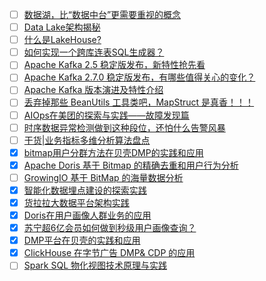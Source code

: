- [ ] [数据湖，比“数据中台”更需要重视的概念](https://mp.weixin.qq.com/s/7st-jSRlDhOjO1GGvShDIQ)
- [ ] [Data Lake架构揭秘](https://mp.weixin.qq.com/s/_5mESugEimtbRP6SBmAeVg)
- [ ] [什么是LakeHouse?](https://mp.weixin.qq.com/s/mdhY7-EirzrKzhAFY2bacQ)
- [ ] [如何实现一个跨库连表SQL生成器？](https://mp.weixin.qq.com/s/UZsiEFzSGX53vtiR42rqyA)
- [ ] [Apache Kafka 2.5 稳定版发布，新特性抢先看](https://mp.weixin.qq.com/s/wGbk4ZpjdJG_IvuPA3Eraw)
- [ ] [Apache Kafka 2.7.0 稳定版发布，有哪些值得关心的变化？](https://mp.weixin.qq.com/s/3tFL7UEXu91wdhhvsl1nAw)
- [ ] [Apache Kafka 版本演进及特性介绍](https://mp.weixin.qq.com/s/n9fqabd1JSIn11IQ8iIsvw)
- [ ] [丢弃掉那些 BeanUtils 工具类吧，MapStruct 是真香！！！](https://mp.weixin.qq.com/s/q_SkuYn3mfVwZmrlqP9R4A)
- [ ] [AIOps在美团的探索与实践——故障发现篇](https://mp.weixin.qq.com/s/AjE7uP7ApVPyL_HdQDkk5g)
- [ ] [时序数据异常检测做到这种段位，还怕什么告警风暴](https://mp.weixin.qq.com/s/SOF72m-FSBIiGaktoBOeGQ)
- [ ] [干货|业务指标多维分析算法盘点](https://mp.weixin.qq.com/s/q9JHVqaV8Bn8qUo8zbtswQ)
- [x] [bitmap用户分群方法在贝壳DMP的实践和应用](https://smartsi.blog.csdn.net/article/details/127561496)
- [x] [Apache Doris 基于 Bitmap 的精确去重和用户行为分析](https://smartsi.blog.csdn.net/article/details/129373218)
- [ ] [GrowingIO 基于 BitMap 的海量数据分析](https://mp.weixin.qq.com/s/ip6S3-HEr_QKf2XxLOecbg)
- [x] [智能化数据埋点建设的探索实践](https://mp.weixin.qq.com/s/D54okTXkdF-0fXgQHR-W0g)
- [x] [货拉拉大数据平台架构实践](https://mp.weixin.qq.com/s/iOGLK-JMFXEiA_N-6uPynQ)
- [x] [Doris在用户画像人群业务的应用](https://smartsi.blog.csdn.net/article/details/130024514)
- [x] [苏宁超6亿会员如何做到秒级用户画像查询？](https://smartsi.blog.csdn.net/article/details/133265937)
- [x] [DMP平台在贝壳的实践和应用](https://smartsi.blog.csdn.net/article/details/129941706)
- [x] [ClickHouse 在字节广告 DMP& CDP 的应用](https://smartsi.blog.csdn.net/article/details/129892857)
- [ ] [Spark SQL 物化视图技术原理与实践](https://mp.weixin.qq.com/s/eGIwCHVO6G-9Tt0kePXr6w)
